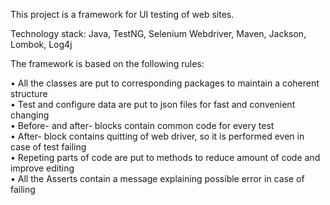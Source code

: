 This project is a framework for UI testing of web sites.<br />

Technology stack: Java, TestNG, Selenium Webdriver, Maven, Jackson, Lombok, Log4j

The framework is based on the following rules:<br />

•	All the classes are put to corresponding packages to maintain a coherent structure <br />
•	Test and configure data are put to json files for fast and convenient changing<br />
• Before- and after- blocks contain common code for every test<br />
• After- block contains quitting of web driver, so it is performed even in case of test failing<br />
• Repeting parts of code are put to methods to reduce amount of code and improve editing<br />
• All the Asserts contain a message explaining possible error in case of failing<br />
